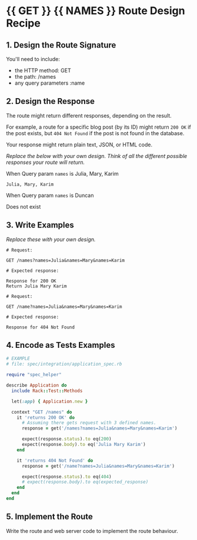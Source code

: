 # {{ GET }} {{ NAMES }} Route Design Recipe

## 1. Design the Route Signature

You'll need to include:
  * the HTTP method: GET 
  * the path: /names
  * any query parameters :name 
  <!-- * or body parameters (passed in the request body) -->

## 2. Design the Response

The route might return different responses, depending on the result.

For example, a route for a specific blog post (by its ID) might return `200 OK` if the post exists, but `404 Not Found` if the post is not found in the database.

Your response might return plain text, JSON, or HTML code. 

_Replace the below with your own design. Think of all the different possible responses your route will return._


<!-- EXAMPLE -->
<!-- Response when the post is found: 200 OK -->
When Query param `names` is Julia, Mary, Karim
```
Julia, Mary, Karim

```

<!-- EXAMPLE -->
<!-- Response when the post is found: 404 OK -->
When Query param `names` is Duncan

Does not exist


## 3. Write Examples

_Replace these with your own design._

```
# Request:

GET /names?names=Julia&names=Mary&names=Karim

# Expected response:

Response for 200 OK
Return Julia Mary Karim
```

```
# Request:

GET /name?names=Julia&names=Mary&names=Karim

# Expected response:

Response for 404 Not Found
```

## 4. Encode as Tests Examples

```ruby
# EXAMPLE
# file: spec/integration/application_spec.rb

require "spec_helper"

describe Application do
  include Rack::Test::Methods

  let(:app) { Application.new }

  context "GET /names" do
    it 'returns 200 OK' do
      # Assuming there gets request with 3 defined names.
      response = get('/names?names=Julia&names=Mary&names=Karim')

      expect(response.status).to eq(200)
      expect(response.body).to eq('Julia Mary Karim')
    end

    it 'returns 404 Not Found' do
      response = get('/name?names=Julia&names=Mary&names=Karim')

      expect(response.status).to eq(404)
      # expect(response.body).to eq(expected_response)
    end
  end
end
```

## 5. Implement the Route

Write the route and web server code to implement the route behaviour.